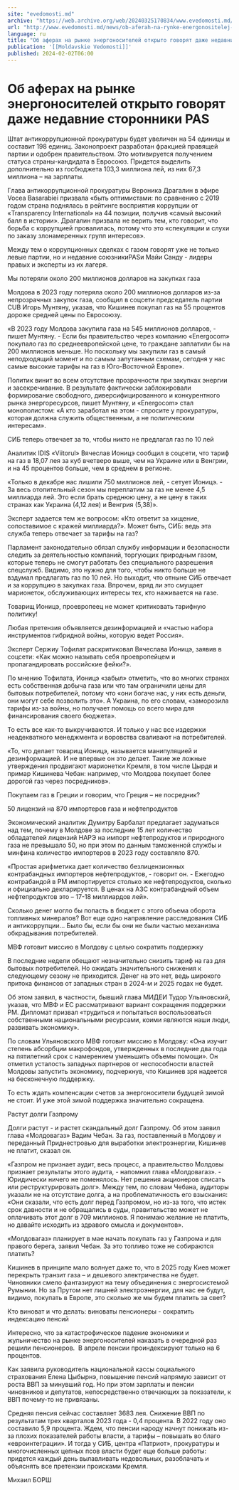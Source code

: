 ```yaml
---
site: "evedomosti.md"
archive: "https://web.archive.org/web/20240325170834/www.evedomosti.md/news/ob-aferah-na-rynke-energonositelej-otkryto-govoryat-dazhe-ne"
url: "http://www.evedomosti.md/news/ob-aferah-na-rynke-energonositelej-otkryto-govoryat-dazhe-ne"
language: ru
title: "Об аферах на рынке энергоносителей открыто говорят даже недавние сторонники PAS"
publication: '[[Moldavskie Vedomosti]]'
published: 2024-02-02T06:00
---
```


# Об аферах на рынке энергоносителей открыто говорят даже недавние сторонники PAS

Штат антикоррупционной прокуратуры будет увеличен на 54 единицы и составит 198 единиц. Законопроект разработан фракцией правящей партии и одобрен правительством. Это мотивируется получением статуса страны-кандидата в Евросоюз. Придется выделить дополнительно из госбюджета 103,3 миллиона лей, из них 67,3 миллиона – на зарплаты.

Глава антикоррупционной прокуратуры Вероника Драгалин в эфире Vocea Basarabiei призвала «быть оптимистами: по сравнению с 2019 годом страна поднялась в рейтинге восприятия коррупции от «Transparency International» на 44 позиции, получив «самый высокий балл в истории». Драгалин призвала не верить тем, кто говорит, что борьба с коррупцией провалилась, потому что это «спекуляции и слухи по заказу злонамеренных групп интересов».

Между тем о коррупционных сделках с газом говорят уже не только левые партии, но и недавние союзникиPASи Майи Санду - лидеры правых и эксперты из их лагеря.

Мы потеряли около 200 миллионов долларов на закупках газа

Молдова в 2023 году потеряла около 200 миллионов долларов из-за непрозрачных закупок газа, сообщил в соцсети председатель партии CUB Игорь Мунтяну, указав, что Кишинев покупал газ на 55 процентов дороже средней цены по Евросоюзу.

«В 2023 году Молдова закупила газа на 545 миллионов долларов, - пишет Мунтяну. - Если бы правительство через компанию «Energocom» покупало газ по среднеевропейской цене, то граждане заплатили бы на 200 миллионов меньше. Но поскольку мы закупили газ в самый неподходящий момент и по самым запутанным схемам, сегодня у нас самые высокие тарифы на газ в Юго-Восточной Европе».

Политик винит во всем отсутствие прозрачности при закупках энергии и засекречивание. В результате фактически заблокировали формирование свободного, диверсифицированного и конкурентного рынка энергоресурсов, пишет Мунтяну, и «Energocom» стал монополистом: «А кто заработал на этом - спросите у прокуратуры, которая должна служить общественным, а не политическим интересам».

СИБ теперь отвечает за то, чтобы никто не предлагал газ по 10 лей

Аналитик IDIS «Viitorul» Вячеслав Ионицэ сообщил в соцсети, что тариф на газ в 18,07 лея за куб вчетверо выше, чем на Украине или в Венгрии, и на 45 процентов больше, чем в среднем в регионе.

«Только в декабре нас лишили 750 миллионов лей, - сетует Ионицэ. - За весь отопительный сезон мы переплатим за газ не менее 4,5 миллиарда лей. Это если брать среднюю цену, а не цену в таких странах как Украина (4,12 лея) и Венгрия (5,38)».

Эксперт задается тем же вопросом: «Кто ответит за хищение, сопоставимое с кражей миллиарда?». Может быть, СИБ: ведь эта служба теперь отвечает за тарифы на газ?

Парламент законодательно обязал службу информации и безопасности следить за деятельностью компаний, торгующих природным газом, которые теперь не смогут работать без специального разрешения спецслужб. Видимо, это нужно для того, чтобы никто больше не вздумал предлагать газ по 10 лей. Но выходит, что отныне СИБ отвечает и за коррупцию в закупках газа. Впрочем, вряд ли это смущает марионеток, обслуживающих интересы тех, кто наживается на газе.

Товарищ Ионицэ, проевропеец не может критиковать тарифную политику!

Любая претензия объявляется дезинформацией и «частью набора инструментов гибридной войны, которую ведет Россия».

Эксперт Сержиу Тофилат раскритиковал Вячеслава Ионицэ, заявив в соцсети: «Как можно называть себя проевропейцем и пропагандировать российские фейки?».

По мнению Тофилата, Ионицэ «забыл» отметить, что во многих странах есть собственная добыча газа или что там ограничили цены для бытовых потребителей, потому что «они богаче нас, у них есть деньги, они могут себе позволить это». А Украина, по его словам, «заморозила тарифы из-за войны, но получает помощь со всего мира для финансирования своего бюджета».

То есть все как-то выкручиваются. И только у нас все издержки неадекватного менеджмента и воровства сваливают на потребителей.

«То, что делает товарищ Ионицэ, называется манипуляцией и дезинформацией. И не впервые он это делает. Такие же ложные утверждения продвигают марионетки Кремля, в том числе Цырдя и примар Кишинева Чебан: например, что Молдова покупает более дорогой газ через посредников».

Покупаем газ в Греции и говорим, что Греция – не посредник?

50 лицензий на 870 импортеров газа и нефтепродуктов

Экономический аналитик Думитру Барбалат предлагает задуматься над тем, почему в Молдове за последние 15 лет количество обладателей лицензий НАРЭ на импорт нефтепродуктов и природного газа не превышало 50, но при этом по данным таможенной службы и минфина количество импортеров в 2023 году составляло 870.

«Простая арифметика дает количество безлицензионных контрабандных импортеров нефтепродуктов, - говорит он. - Ежегодно контрабандой в РМ импортируется столько же нефтепродуктов, сколько и официально декларируется. В ценах на АЗС контрабандный объем нефтепродуктов это – 17-18 миллиардов лей».

Сколько денег могло бы попасть в бюджет с этого объема оборота топливных минералов? Вот еще одно направление расследования СИБ и антикоррупции… Было бы, если бы они не были частью механизма обкрадывания потребителей.

МВФ готовит миссию в Молдову с целью сократить поддержку

В последние недели обещают незначительно снизить тариф на газ для бытовых потребителей. Но ожидать значительного снижения к следующему сезону не приходится. Денег на это нет, ведь широкого притока финансов от западных стран в 2024-м и 2025 годах не будет.

Об этом заявил, в частности, бывший глава МИДЕИ Тудор Ульяновский, указав, что МВФ и ЕС рассматривают вариант сокращения поддержки РМ. Дипломат призвал «трудиться и попытаться воспользоваться собственными национальными ресурсами, коими являются наши люди, развивать экономику».

По словам Ульяновского МВФ готовит миссию в Молдову: «Она изучит степень абсорбции макрофондов, утвержденных в последние два года на пятилетний срок с намерением уменьшить объемы помощи». Он отметил усталость западных партнеров от неспособности властей Молдовы запустить экономику, подчеркнув, что Кишинев зря надеется на бесконечную поддержку.

То есть ждать компенсации счетов за энергоносители будущей зимой не стоит. И уже этой зимой поддержка значительно сокращена.

Растут долги Газпрому

Долги растут - и растет скандальный долг Газпрому. Об этом заявил глава «Молдовагаз» Вадим Чебан. За газ, поставленный в Молдову и переданный Приднестровью для выработки электроэнергии, Кишинев не платит, сказал он.

«Газпром не признает аудит, весь процесс, а правительство Молдовы признает результаты этого аудита, - напомнил глава «Молдовагаз». - Юридически ничего не поменялось. Нет решения акционеров списать или реструктурировать долг». Между тем, по словам Чебана, аудиторы указали не на отсутствие долга, а на проблематичность его взыскания: «Они сказали, что есть долг перед Газпромом, но из-за того, что истек срок давности и не обращались в суды, правительство может не оплачивать этот долг в 709 миллионов. Я понимаю желание не платить, но давайте исходить из здравого смысла и документов».

«Молдовагаз» планирует в мае начать покупать газ у Газпрома и для правого берега, заявил Чебан. За это топливо тоже не собираются платить?

Кишинев в принципе мало волнует даже то, что в 2025 году Киев может перекрыть транзит газа – и дешевого электричества не будет. Чиновники смело фантазируют на тему объединения с энергосистемой Румынии. Но за Прутом нет лишней электроэнергии, для нас ее будут, видимо, покупать в Европе, это сколько же мы будем платить за свет?

Кто виноват и что делать: виноваты пенсионеры - сократить индексацию пенсий

Интересно, что за катастрофическое падение экономики и жульничество на рынке энергоносителей наказать в очередной раз решили пенсионеров.  В апреле пенсии проиндексируют только на 6 процентов.

Как заявила руководитель национальной кассы социального страхования Елена Цыбырнэ, повышение пенсий напрямую зависит от роста ВВП за минувший год. Но при этом зарплаты и пенсии чиновников и депутатов, непосредственно отвечающих за показатели, к ВВП почему-то не привязаны.

Средняя пенсия сейчас составляет 3683 лея. Снижение ВВП по результатам трех кварталов 2023 года - 0,4 процента. В 2022 году оно составило 5,9 процента. Ждем, что пенсии народу начнут понижать из-за плохих показателей работы власти, а тарифы – повышать во благо «евроинтеграции». И тогда у СИБ, центра «Патриот», прокуратуры и многочисленных цепных псов власти будет еще больше работы: придется каждый день вылавливать недовольных, разоблачать и объяснять все претензии происками Кремля.

Михаил БОРШ